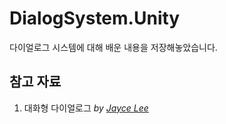 # DialogSystem.Unity
다이얼로그 시스템에 대해 배운 내용을 저장해놓았습니다.  
## 참고 자료  
1) 대화형 다이얼로그 _by [Jayce Lee](https://vvd.bz/fZq)_
